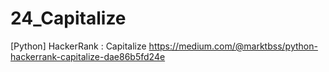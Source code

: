 # 24_Capitalize
[Python] HackerRank : Capitalize
https://medium.com/@marktbss/python-hackerrank-capitalize-dae86b5fd24e
